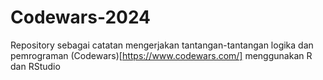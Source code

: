 # Codewars-2024

Repository sebagai catatan mengerjakan tantangan-tantangan logika dan pemrograman (Codewars)[https://www.codewars.com/] menggunakan R dan RStudio
